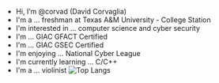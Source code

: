 - Hi, I’m @corvad (David Corvaglia)
- I'm a ... freshman at Texas A&M University - College Station
- I'm interested in ... computer science and cyber security
- I'm ... GIAC GFACT Certified
- I'm ... GIAC GSEC Certified
- I'm enjoying ... National Cyber League
- I'm currently learning ... C/C++
- I'm a ... violinist
![Top Langs](https://github-readme-stats.vercel.app/api/top-langs/?username=corvad&hide_progress=true)
